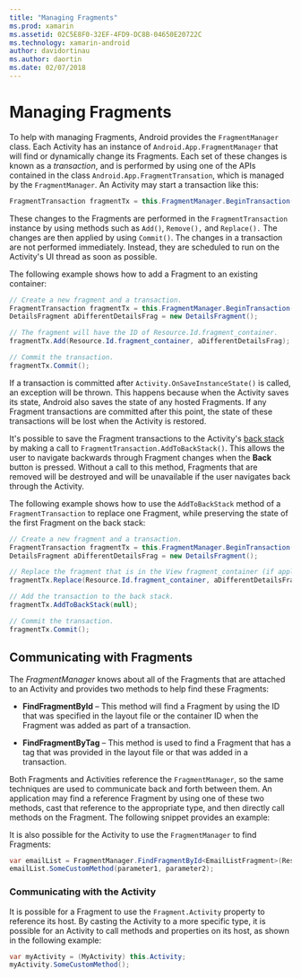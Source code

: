 ```yaml
---
title: "Managing Fragments"
ms.prod: xamarin
ms.assetid: 02C5E8F0-32EF-4FD9-DC8B-04650E20722C
ms.technology: xamarin-android
author: davidortinau
ms.author: daortin
ms.date: 02/07/2018
---
```


# Managing Fragments

To help with managing Fragments, Android provides the `FragmentManager`
class. Each Activity has an instance of `Android.App.FragmentManager`
that will find or dynamically change its Fragments. Each set of these
changes is known as a *transaction*, and is performed by using one of
the APIs contained in the class `Android.App.FragmentTransation`, which
is managed by the `FragmentManager`. An Activity may start a
transaction like this:

```csharp
FragmentTransaction fragmentTx = this.FragmentManager.BeginTransaction();
```

These changes to the Fragments are performed in the
`FragmentTransaction` instance by using methods such as `Add()`,
`Remove(),` and `Replace().` The changes are then applied by using
`Commit()`. The changes in a transaction are not performed immediately.
Instead, they are scheduled to run on the Activity's UI thread as
soon as possible.

The following example shows how to add a Fragment to an existing
container:

```csharp
// Create a new fragment and a transaction.
FragmentTransaction fragmentTx = this.FragmentManager.BeginTransaction();
DetailsFragment aDifferentDetailsFrag = new DetailsFragment();

// The fragment will have the ID of Resource.Id.fragment_container.
fragmentTx.Add(Resource.Id.fragment_container, aDifferentDetailsFrag);

// Commit the transaction.
fragmentTx.Commit();
```

If a transaction is committed after `Activity.OnSaveInstanceState()` is
called, an exception will be thrown. This happens because when the
Activity saves its state, Android also saves the state of any hosted
Fragments. If any Fragment transactions are committed after this point,
the state of these transactions will be lost when the Activity is
restored.

It's possible to save the Fragment transactions to the Activity's
[back stack](https://developer.android.com/guide/topics/fundamentals/tasks-and-back-stack.html)
by making a call to `FragmentTransaction.AddToBackStack()`. This allows
the user to navigate backwards through Fragment changes when the
**Back** button is pressed. Without a call to this method, Fragments
that are removed will be destroyed and will be unavailable if the user
navigates back through the Activity.

The following example shows how to use the `AddToBackStack` method of a
`FragmentTransaction` to replace one Fragment, while preserving the
state of the first Fragment on the back stack:

```csharp
// Create a new fragment and a transaction.
FragmentTransaction fragmentTx = this.FragmentManager.BeginTransaction();
DetailsFragment aDifferentDetailsFrag = new DetailsFragment();

// Replace the fragment that is in the View fragment_container (if applicable).
fragmentTx.Replace(Resource.Id.fragment_container, aDifferentDetailsFrag);

// Add the transaction to the back stack.
fragmentTx.AddToBackStack(null);

// Commit the transaction.
fragmentTx.Commit();
```

## Communicating with Fragments

The *FragmentManager* knows about all of the Fragments that are
attached to an Activity and provides two methods to help find these
Fragments:

- **FindFragmentById** &ndash; This method will find a Fragment 
    by using the ID that was specified in the layout file or the container
    ID when the Fragment was added as part of a transaction.

- **FindFragmentByTag** &ndash; This method is used to find a
    Fragment that has a tag that was provided in the layout file or
    that was added in a transaction.

Both Fragments and Activities reference the `FragmentManager`, so the
same techniques are used to communicate back and forth between them. An
application may find a reference Fragment by using one of these two
methods, cast that reference to the appropriate type, and then directly
call methods on the Fragment. The following snippet provides an
example:

It is also possible for the Activity to use the `FragmentManager` to
find Fragments:

```csharp
var emailList = FragmentManager.FindFragmentById<EmailListFragment>(Resource.Id.email_list_fragment);
emailList.SomeCustomMethod(parameter1, parameter2);
```

### Communicating with the Activity

It is possible for a Fragment to use the `Fragment.Activity` property
to reference its host. By casting the Activity to a more specific type,
it is possible for an Activity to call methods and properties on its
host, as shown in the following example:

```csharp
var myActivity = (MyActivity) this.Activity;
myActivity.SomeCustomMethod();
```
